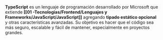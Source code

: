 **TypeScript** es un lenguaje de programación desarrollado por Microsoft que extiende **[[01 -Tecnologias/Frontend/Lenguajes y Frameworks/JavaScript/JavaScript]]** agregando **tipado estático opcional** y otras características avanzadas. Su objetivo es hacer que el código sea más seguro, escalable y fácil de mantener, especialmente en proyectos grandes.